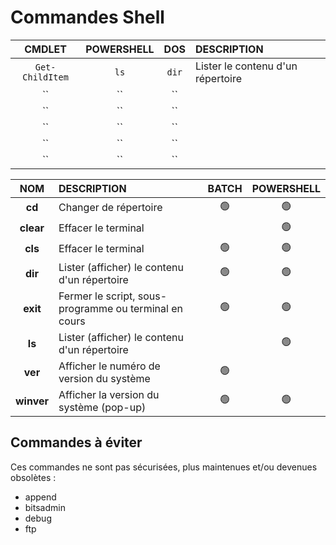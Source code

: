 # Commandes Shell

|CMDLET|POWERSHELL|DOS|DESCRIPTION|
|:--:|:--:|:--:|:--|
|`Get-ChildItem`|`ls`|`dir`|Lister le contenu d'un répertoire|
|``|``|``||
|``|``|``||
|``|``|``||
|``|``|``||
|``|``|``||

|NOM|DESCRIPTION|BATCH|POWERSHELL|
|:--:|:--|:--:|:--:|
|**cd**|Changer de répertoire|🟢|🟢|
|**clear**|Effacer le terminal||🟢|
|**cls**|Effacer le terminal|🟢|🟢|
|**dir**|Lister (afficher) le contenu d'un répertoire|🟢|🟢|
|**exit**|Fermer le script, sous-programme ou terminal en cours|🟢|🟢|
|**ls**|Lister (afficher) le contenu d'un répertoire||🟢|
|**ver**|Afficher le numéro de version du système|🟢||
|**winver**|Afficher la version du système (pop-up)|🟢|🟢|

## Commandes à éviter

Ces commandes ne sont pas sécurisées, plus maintenues et/ou devenues obsolètes :

+ append
+ bitsadmin
+ debug
+ ftp
